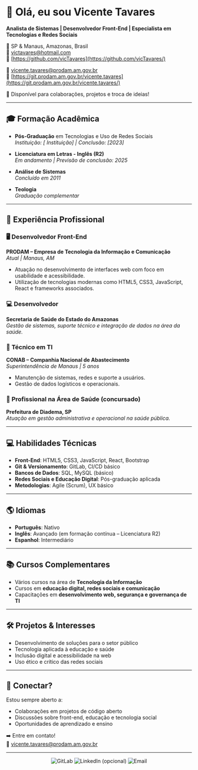 # 👋 Olá, eu sou Vicente Tavares

**Analista de Sistemas | Desenvolvedor Front-End | Especialista em Tecnologias e Redes Sociais**

📍 SP & Manaus, Amazonas, Brasil  
📧 [victavares@hotmail.com](mailto:victavares@hotmail.com)  
🔗 [https://github.com/vicTavares](https://github.com/vicTavares/)  

📧 [vicente.tavares@prodam.am.gov.br](mailto:vicente.tavares@prodam.am.gov.br)  
🔗 [https://git.prodam.am.gov.br/vicente.tavares](https://git.prodam.am.gov.br/vicente.tavares/)  



💬 Disponível para colaborações, projetos e troca de ideias!

---

## 🎓 Formação Acadêmica

- **Pós-Graduação** em Tecnologias e Uso de Redes Sociais  
  *Instituição: [ Instituição] | Conclusão: [2023]*

- **Licenciatura em Letras - Inglês (R2)**  
  *Em andamento | Previsão de conclusão: 2025*

- **Análise de Sistemas**  
  *Concluído em 2011*

- **Teologia**  
  *Graduação complementar*

---

## 💼 Experiência Profissional

### 🖥️ **Desenvolvedor Front-End**  
**PRODAM – Empresa de Tecnologia da Informação e Comunicação**  
*Atual | Manaus, AM*  
- Atuação no desenvolvimento de interfaces web com foco em usabilidade e acessibilidade.
- Utilização de tecnologias modernas como HTML5, CSS3, JavaScript, React e frameworks associados.

### 💻 **Desenvolvedor**  
**Secretaria de Saúde do Estado do Amazonas**  
*Gestão de sistemas, suporte técnico e integração de dados na área da saúde.*

### 🌾 **Técnico em TI**  
**CONAB – Companhia Nacional de Abastecimento**  
*Superintendência de Manaus | 5 anos*  
- Manutenção de sistemas, redes e suporte a usuários.
- Gestão de dados logísticos e operacionais.

### 🏥 **Profissional na Área de Saúde (concursado)**  
**Prefeitura de Diadema, SP**  
*Atuação em gestão administrativa e operacional na saúde pública.*

---

## 💻 Habilidades Técnicas

- **Front-End**: HTML5, CSS3, JavaScript, React, Bootstrap
- **Git & Versionamento**: GitLab, CI/CD básico
- **Bancos de Dados**: SQL, MySQL (básico)
- **Redes Sociais e Educação Digital**: Pós-graduação aplicada
- **Metodologias**: Agile (Scrum), UX básico

---

## 🌎 Idiomas

- **Português**: Nativo  
- **Inglês**: Avançado (em formação contínua – Licenciatura R2)  
- **Espanhol**: Intermediário

---

## 📚 Cursos Complementares

- Vários cursos na área de **Tecnologia da Informação**
- Cursos em **educação digital, redes sociais e comunicação**
- Capacitações em **desenvolvimento web, segurança e governança de TI**

---

## 🛠️ Projetos & Interesses

- Desenvolvimento de soluções para o setor público  
- Tecnologia aplicada à educação e saúde  
- Inclusão digital e acessibilidade na web  
- Uso ético e crítico das redes sociais

---

## 🤝  Conectar?

Estou sempre aberto a:
- Colaborações em projetos de código aberto
- Discussões sobre front-end, educação e tecnologia social
- Oportunidades de aprendizado e ensino

➡️ Entre em contato!  
📧 [vicente.tavares@prodam.am.gov.br](mailto:victavares@hotmail.com)

---

<div align="center">
  <img src="https://img.shields.io/badge/Perfil-GitLab-blue?logo=gitlab" alt="GitLab">
  <img src="https://img.shields.io/badge/-LinkedIn-blue?logo=linkedin&color=blue" alt="LinkedIn (opcional)">
  <img src="https://img.shields.io/badge/-Email-red?logo=gmail" alt="Email">
</div>
